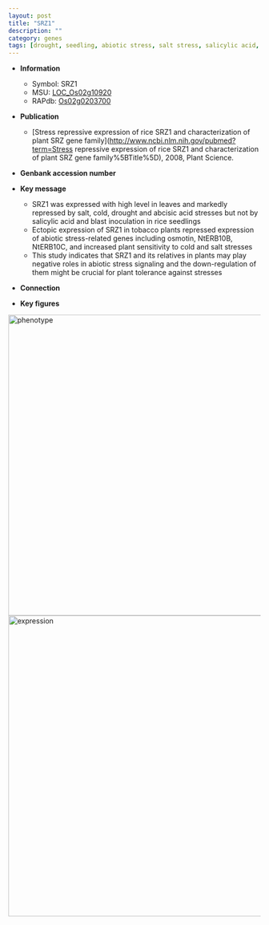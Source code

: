 ```yaml
---
layout: post
title: "SRZ1"
description: ""
category: genes
tags: [drought, seedling, abiotic stress, salt stress, salicylic acid, salt, blast]
---
```


* **Information**  
    + Symbol: SRZ1  
    + MSU: [LOC_Os02g10920](http://rice.plantbiology.msu.edu/cgi-bin/ORF_infopage.cgi?orf=LOC_Os02g10920)  
    + RAPdb: [Os02g0203700](http://rapdb.dna.affrc.go.jp/viewer/gbrowse_details/irgsp1?name=Os02g0203700)  

* **Publication**  
    + [Stress repressive expression of rice SRZ1 and characterization of plant SRZ gene family](http://www.ncbi.nlm.nih.gov/pubmed?term=Stress repressive expression of rice SRZ1 and characterization of plant SRZ gene family%5BTitle%5D), 2008, Plant Science.

* **Genbank accession number**  

* **Key message**  
    + SRZ1 was expressed with high level in leaves and markedly repressed by salt, cold, drought and abcisic acid stresses but not by salicylic acid and blast inoculation in rice seedlings
    + Ectopic expression of SRZ1 in tobacco plants repressed expression of abiotic stress-related genes including osmotin, NtERB10B, NtERB10C, and increased plant sensitivity to cold and salt stresses
    + This study indicates that SRZ1 and its relatives in plants may play negative roles in abiotic stress signaling and the down-regulation of them might be crucial for plant tolerance against stresses

* **Connection**  

* **Key figures**  
<img src="http://ricencode.github.io/images/SRZ1.pheno.png" alt="phenotype"  style="width: 600px;"/>

<img src="http://ricencode.github.io/images/SRZ1.exp.png" alt="expression"  style="width: 600px;"/>


